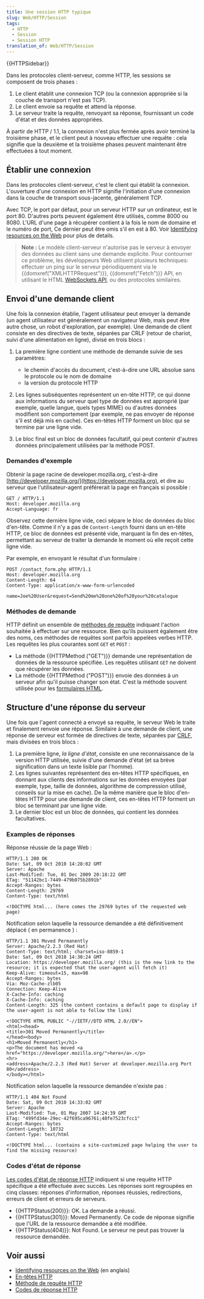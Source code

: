 ```yaml
---
title: Une session HTTP typique
slug: Web/HTTP/Session
tags:
  - HTTP
  - Session
  - Session HTTP
translation_of: Web/HTTP/Session
---
```

{{HTTPSidebar}}

Dans les protocoles client-serveur, comme HTTP, les sessions se composent de trois phases :

1.  Le client établit une connexion TCP (ou la connexion appropriée si la couche de transport n'est pas TCP).
2.  Le client envoie sa requête et attend la réponse.
3.  Le serveur traite la requête, renvoyant sa réponse, fournissant un code d'état et des données appropriées.

À partir de HTTP / 1.1, la connexion n'est plus fermée après avoir terminé la troisième phase, et le client peut à nouveau effectuer une requête : cela signifie que la deuxième et la troisième phases peuvent maintenant être effectuées à tout moment.

## Établir une connexion

Dans les protocoles client-serveur, c'est le client qui établit la connexion. L'ouverture d'une connexion en HTTP signifie l'initiation d'une connexion dans la couche de transport sous-jacente, généralement TCP.

Avec TCP, le port par défaut, pour un serveur HTTP sur un ordinateur, est le port 80. D'autres ports peuvent également être utilisés, comme 8000 ou 8080. L'URL d'une page à récupérer contient à la fois le nom de domaine et le numéro de port, Ce dernier peut être omis s'il en est à 80. Voir [Identifying resources on the Web](/fr/docs/Web/HTTP/Basics_of_HTTP/Identifying_resources_on_the_Web) pour plus de details.

> **Note :** Le modèle client-serveur n'autorise pas le serveur à envoyer des données au client sans une demande explicite. Pour contourner ce problème, les développeurs Web utilisent plusieurs techniques: effectuer un ping sur le serveur périodiquement via le {{domxref("XMLHTTPRequest")}}, {{domxref("Fetch")}} API, en utilisant le HTML [WebSockets API](/fr/WebSockets "en/WebSockets"), ou des protocoles similaires.

## Envoi d'une demande client

Une fois la connexion établie, l'agent utilisateur peut envoyer la demande (un agent utilisateur est généralement un navigateur Web, mais peut être autre chose, un robot d'exploration, par exemple). Une demande de client consiste en des directives de texte, séparées par CRLF (retour de chariot, suivi d'une alimentation en ligne), divisé en trois blocs :

1.  La première ligne contient une méthode de demande suivie de ses paramètres:

    - le chemin d'accès du document, c'est-à-dire une URL absolue sans le protocole ou le nom de domaine
    - la version du protocole HTTP

2.  Les lignes subséquentes représentent un en-tête HTTP, ce qui donne aux informations du serveur quel type de données est approprié (par exemple, quelle langue, quels types MIME) ou d'autres données modifient son comportement (par exemple, ne pas envoyer de réponse s'il est déjà mis en cache). Ces en-têtes HTTP forment un bloc qui se termine par une ligne vide.
3.  Le bloc final est un bloc de données facultatif, qui peut contenir d'autres données principalement utilisées par la méthode POST.

### Demandes d'exemple

Obtenir la page racine de developer.mozilla.org, c'est-à-dire [http://developer.mozilla.org/](https://developer.mozilla.org), et dire au serveur que l'utilisateur-agent préférerait la page en français si possible :

    GET / HTTP/1.1
    Host: developer.mozilla.org
    Accept-Language: fr

Observez cette dernière ligne vide, ceci sépare le bloc de données du bloc d'en-tête. Comme il n'y a pas de `Content-Length` fourni dans un en-tête HTTP, ce bloc de données est présenté vide, marquant la fin des en-têtes, permettant au serveur de traiter la demande le moment où elle reçoit cette ligne vide.

Par exemple, en envoyant le résultat d'un formulaire :

    POST /contact_form.php HTTP/1.1
    Host: developer.mozilla.org
    Content-Length: 64
    Content-Type: application/x-www-form-urlencoded

    name=Joe%20User&request=Send%20me%20one%20of%20your%20catalogue

### Méthodes de demande

HTTP définit un ensemble de [méthodes de requête](/fr/docs/HTTP/Méthode) indiquant l'action souhaitée à effectuer sur une ressource. Bien qu'ils puissent également être des noms, ces méthodes de requêtes sont parfois appelées verbes HTTP. Les requêtes les plus courantes sont `GET` et `POST` :

- La méthode {{HTTPMethod ("GET")}} demande une représentation de données de la ressource spécifiée. Les requêtes utilisant `GET` ne doivent que récupérer les données.
- La méthode {{HTTPMethod ("POST")}} envoie des données à un serveur afin qu'il puisse changer son état. C'est la méthode souvent utilisée pour les [formulaires HTML](/fr/docs/Web/Guide/HTML/Formulaires).

## Structure d'une réponse du serveur

Une fois que l'agent connecté a envoyé sa requête, le serveur Web le traite et finalement renvoie une réponse. Similaire à une demande de client, une réponse de serveur est formée de directives de texte, séparées par [CRLF](/fr/docs/Glossaire/CRLF), mais divisées en trois blocs :

1.  La première ligne, _la ligne d'état_, consiste en une reconnaissance de la version HTTP utilisée, suivie d'une demande d'état (et sa brève signification dans un texte lisible par l'homme).
2.  Les lignes suivantes représentent des en-têtes HTTP spécifiques, en donnant aux clients des informations sur les données envoyées (par exemple, type, taille de données, algorithme de compression utilisé, conseils sur la mise en cache). De la même manière que le bloc d'en-têtes HTTP pour une demande de client, ces en-têtes HTTP forment un bloc se terminant par une ligne vide.
3.  Le dernier bloc est un bloc de données, qui contient les données facultatives.

### Examples de réponses

Réponse réussie de la page Web :

    HTTP/1.1 200 OK
    Date: Sat, 09 Oct 2010 14:28:02 GMT
    Server: Apache
    Last-Modified: Tue, 01 Dec 2009 20:18:22 GMT
    ETag: "51142bc1-7449-479b075b2891b"
    Accept-Ranges: bytes
    Content-Length: 29769
    Content-Type: text/html

    <!DOCTYPE html... (here comes the 29769 bytes of the requested web page)

Notification selon laquelle la ressource demandée a été définitivement déplacé ( en permanence ) :

    HTTP/1.1 301 Moved Permanently
    Server: Apache/2.2.3 (Red Hat)
    Content-Type: text/html; charset=iso-8859-1
    Date: Sat, 09 Oct 2010 14:30:24 GMT
    Location: https://developer.mozilla.org/ (this is the new link to the resource; it is expected that the user-agent will fetch it)
    Keep-Alive: timeout=15, max=98
    Accept-Ranges: bytes
    Via: Moz-Cache-zlb05
    Connection: Keep-Alive
    X-Cache-Info: caching
    X-Cache-Info: caching
    Content-Length: 325 (the content contains a default page to display if the user-agent is not able to follow the link)

    <!DOCTYPE HTML PUBLIC "-//IETF//DTD HTML 2.0//EN">
    <html><head>
    <title>301 Moved Permanently</title>
    </head><body>
    <h1>Moved Permanently</h1>
    <p>The document has moved <a href="https://developer.mozilla.org/">here</a>.</p>
    <hr>
    <address>Apache/2.2.3 (Red Hat) Server at developer.mozilla.org Port 80</address>
    </body></html>

Notification selon laquelle la ressource demandée n'existe pas :

    HTTP/1.1 404 Not Found
    Date: Sat, 09 Oct 2010 14:33:02 GMT
    Server: Apache
    Last-Modified: Tue, 01 May 2007 14:24:39 GMT
    ETag: "499fd34e-29ec-42f695ca96761;48fe7523cfcc1"
    Accept-Ranges: bytes
    Content-Length: 10732
    Content-Type: text/html

    <!DOCTYPE html... (contains a site-customized page helping the user to find the missing resource)

### Codes d'état de réponse

[Les codes d'état de réponse HTTP](/fr/docs/Web/HTTP/Status) indiquent si une requête HTTP spécifique a été effectuée avec succès. Les réponses sont regroupées en cinq classes: réponses d'information, réponses réussies, redirections, erreurs de client et erreurs de serveurs.

- {{HTTPStatus(200)}}: OK. La demande a réussi.
- {{HTTPStatus(301)}}: Moved Permanently. Ce code de réponse signifie que l'URL de la ressource demandée a été modifiée.
- {{HTTPStatus(404)}}: Not Found. Le serveur ne peut pas trouver la ressource demandée.

## Voir aussi

- [Identifying resources on the Web](/fr/docs/Web/HTTP/Basics_of_HTTP/Identifying_resources_on_the_Web) (en anglais)
- [En-têtes HTTP](/fr/docs/Web/HTTP/Headers)
- [Méthode de requête HTTP](/fr/docs/HTTP/Méthode)
- [Codes de réponse HTTP](/fr/docs/Web/HTTP/Status)
